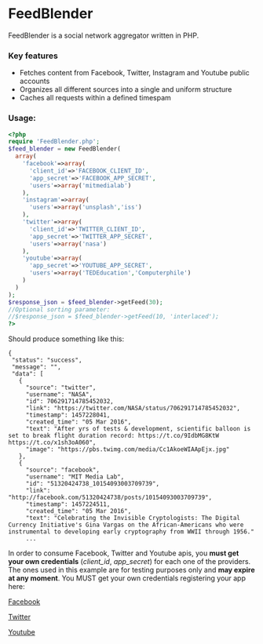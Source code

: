# FeedBlender

FeedBlender is a social network aggregator written in PHP.

### Key features

- Fetches content from Facebook, Twitter, Instagram and Youtube public accounts
- Organizes all different sources into a single and uniform structure
- Caches all requests within a defined timespam


### Usage:

```php
<?php
require 'FeedBlender.php';
$feed_blender = new FeedBlender(
  array(
    'facebook'=>array(
      'client_id'=>'FACEBOOK_CLIENT_ID',
      'app_secret'=>'FACEBOOK_APP_SECRET',
      'users'=>array('mitmedialab')
    ),
    'instagram'=>array(
      'users'=>array('unsplash','iss')
    ),
    'twitter'=>array(
      'client_id'=>'TWITTER_CLIENT_ID',
      'app_secret'=>'TWITTER_APP_SECRET',
      'users'=>array('nasa')
    ),
    'youtube'=>array(
      'app_secret'=>'YOUTUBE_APP_SECRET',
      'users'=>array('TEDEducation','Computerphile')
    )
  )
);
$response_json = $feed_blender->getFeed(30);
//Optional sorting parameter:
//$response_json = $feed_blender->getFeed(10, 'interlaced');
?>
```


Should produce something like this:
 ```
{
  "status": "success",
  "message": "",
  "data": [
    {
      "source": "twitter",
      "username": "NASA",
      "id": 706291714785452032,
      "link": "https://twitter.com/NASA/status/706291714785452032",
      "timestamp": 1457228041,
      "created_time": "05 Mar 2016",
      "text": "After yrs of tests & development, scientific balloon is set to break flight duration record: https://t.co/9IdbMG8KtW https://t.co/x1sh3oA060",
      "image": "https://pbs.twimg.com/media/Cc1AkoeWIAApEjx.jpg"
    },
    {
      "source": "facebook",
      "username": "MIT Media Lab",
      "id": "51320424738_10154093003709739",
      "link": "http://facebook.com/51320424738/posts/10154093003709739",
      "timestamp": 1457224511,
      "created_time": "05 Mar 2016",
      "text": "Celebrating the Invisible Cryptologists: The Digital Currency Initiative's Gina Vargas on the African-Americans who were instrumental to developing early cryptography from WWII through 1956."
      ...       
```

In order to consume Facebook, Twitter and Youtube apis, you **must get your own credentials** (*client_id*, *app_secret*) for each one of the providers. The ones used in this example are for testing purposes only and **may expire at any moment**. You MUST get your own credentials registering your app here:

[Facebook](https://developers.facebook.com/quickstarts/?platform=web)

[Twitter](https://apps.twitter.com)

[Youtube](https://console.developers.google.com)
